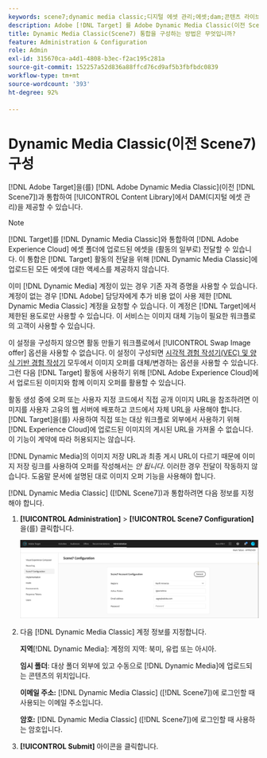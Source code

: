 ```yaml
---
keywords: scene7;dynamic media classic;디지털 에셋 관리;에셋;dam;콘텐츠 라이브러리;이미지 교환
description: Adobe [!DNL Target] 를 Adobe Dynamic Media Classic(이전 Scene7)과 통합하여 콘텐츠 라이브러리에서 DAM(디지털 에셋 관리)을 제공하는 방법에 대해 알아봅니다.
title: Dynamic Media Classic(Scene7) 통합을 구성하는 방법은 무엇입니까?
feature: Administration & Configuration
role: Admin
exl-id: 315670ca-a4d1-4808-b3ec-f2ac195c281a
source-git-commit: 152257a52d836a88ffcd76cd9af5b3fbfbdc0839
workflow-type: tm+mt
source-wordcount: '393'
ht-degree: 92%

---
```


# Dynamic Media Classic(이전 Scene7) 구성

[!DNL Adobe Target]을(를) [!DNL Adobe Dynamic Media Classic](이전 [!DNL Scene7])과 통합하여 [!UICONTROL Content Library]에서 DAM(디지털 에셋 관리)을 제공할 수 있습니다.

>[!NOTE]
>
>[!DNL Target]를 [!DNL Dynamic Media Classic]와 통합하여 [!DNL Adobe Experience Cloud] 에셋 폴더에 업로드된 에셋을 (활동의 일부로) 전달할 수 있습니다. 이 통합은 [!DNL Target] 활동의 전달을 위해 [!DNL Dynamic Media Classic]에 업로드된 모든 에셋에 대한 액세스를 제공하지 않습니다.

이미 [!DNL Dynamic Media] 계정이 있는 경우 기존 자격 증명을 사용할 수 있습니다. 계정이 없는 경우 [!DNL Adobe] 담당자에게 추가 비용 없이 사용 제한 [!DNL Dynamic Media Classic] 계정을 요청할 수 있습니다. 이 계정은 [!DNL Target]에서 제한된 용도로만 사용할 수 있습니다. 이 서비스는 이미지 대체 기능이 필요한 워크플로의 고객이 사용할 수 있습니다.

<!-- 
>[!NOTE]
>
>A restricted-use, free [!DNL Dynamic Media Classic] account for [!DNL Adobe Target] is no longer supported for new customers or new users. Existing sign-in credentials work as usual. 
-->

이 설정을 구성하지 않으면 활동 만들기 워크플로에서 [!UICONTROL Swap Image offer] 옵션을 사용할 수 없습니다. 이 설정이 구성되면 [시각적 경험 작성기(VEC) 및 양식 기반 경험 작성기](/help/main/c-experiences/experiences.md#concept_A2E10F6AFB3D4AEAB6951EE14688848D) 모두에서 이미지 오퍼를 대체/변경하는 옵션을 사용할 수 있습니다. 그런 다음 [!DNL Target] 활동에 사용하기 위해 [!DNL Adobe Experience Cloud]에서 업로드된 이미지와 함께 이미지 오퍼를 활용할 수 있습니다.

활동 생성 중에 오퍼 또는 사용자 지정 코드에서 직접 공개 이미지 URL을 참조하려면 이미지를 사용자 고유의 웹 서버에 배포하고 코드에서 자체 URL을 사용해야 합니다. [!DNL Target]을(를) 사용하여 직접 또는 대상 워크플로 외부에서 사용하기 위해 [!DNL Experience Cloud]에 업로드된 이미지의 게시된 URL을 가져올 수 없습니다. 이 기능이 계약에 따라 허용되지는 않습니다.

[!DNL Dynamic Media]의 이미지 저장 URL과 최종 게시 URL이 다르기 때문에 이미지 저장 링크를 사용하여 오퍼를 작성해서는 *안 됩니다*. 이러한 경우 전달이 작동하지 않습니다. 도움말 문서에 설명된 대로 이미지 오퍼 기능을 사용해야 합니다.

[!DNL Dynamic Media Classic] ([!DNL Scene7])과 통합하려면 다음 정보를 지정해야 합니다.

1. **[!UICONTROL Administration]** > **[!UICONTROL Scene7 Configuration]**&#x200B;을(를) 클릭합니다.

   ![Scene7 페이지](/help/main/administrating-target/assets/scene7.png)

1. 다음 [!DNL Dynamic Media Classic] 계정 정보를 지정합니다.

   **지역**[!DNL Dynamic Media]: 계정의 지역: 북미, 유럽 또는 아시아.

   **임시 폴더**: 대상 폴더 외부에 있고 수동으로 [!DNL Dynamic Media]에 업로드되는 콘텐츠의 위치입니다.

   **이메일 주소:** [!DNL Dynamic Media Classic] ([!DNL Scene7])에 로그인할 때 사용되는 이메일 주소입니다.

   **암호:** [!DNL Dynamic Media Classic] ([!DNL Scene7])에 로그인할 때 사용하는 암호입니다.

1. **[!UICONTROL Submit]** 아이콘을 클릭합니다.
